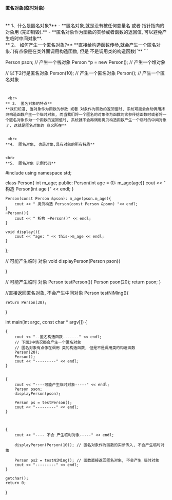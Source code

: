 #### 匿名对象(临时对象)

<br>
** 1、什么是匿名对象?**
 - **匿名对象,就是没有被任何变量名 或者 指针指向的对象用 (完即销毁).**
 - **匿名对象作为函数的实参或者函数的返回值, 可以避免产生临时中间对象**.
 
 
 <br>
** 2、 如何产生一个匿名对象?**
 **直接给构造函数传参,就会产生一个匿名对象.`(有点像是在类外面调用构造函数, 但是 不是调用类的构造函数)`**
```

 Person pson; // 产生一个栈对象
 Person *p = new Person(); // 产生一个堆对象

 // 以下2行是匿名对象
 Person(10); // 产生一个匿名对象
 Person(); // 产生一个匿名对象
```
 
 
 <br>
** 3、 匿名对象的特点**
**我们知道, 当对象作为函数的参数 或者 对象作为函数的返回值时, 系统可能会自动调用拷贝构造函数产生一个临时对象, 而当我们将一个匿名的对象作为函数的实参传给函数时或者将一个匿名对象作为一个函数的返回值时, 系统就不会再调用拷贝构造函数产生一个临时的中间对象了, 这就是匿名对象的 意义所在**
 
 
 <br>
**4、 匿名对象, 也是对象,具有对象的所有特质**


<br>
**5、 匿名对象 示例代码**

```
#include <iostream>
using namespace std;

class Person{
    int m_age;
public:
    Person(int age = 0): m_age(age){
        cout << " 构造 Person(int age )" << endl;
    }
    
    Person(const Person &pson): m_age(pson.m_age){
        cout << " 拷贝构造 Person(const Person &pson) "<< endl;
    }
    ~Person(){
        cout << " 析构 ~Person()" << endl;
    }
    
    void display(){
        cout << "age: " << this->m_age << endl;
    }
};



// 可能产生临时 对象
void displayPerson(Person pson){
    
}

// 可能产生临时 对象
Person testPerson(){
    Person pson(20);
    return pson;
}

//直接返回匿名对象, 不会产生中间对象
Person testNiMing(){
    
    return Person(30);
}

int main(int argc, const char * argv[]) {
   
    
    {
        cout << "--匿名构造函数-------" << endl;
        // 下面2中情况都会产生一个匿名对象
        // 匿名对象有点像在调用 类的构造函数, 但是不是调用类的构造函数
        Person(20);
        Person();
        cout << "---------" << endl;
    }
    
    
    {
        cout << "----可能产生临时对象-----" << endl;
        Person pson;
        displayPerson(pson);
        
        Person ps = testPerson();
        cout << "---------" << endl;
    }
   
    

    {
        cout << "---- 不会 产生临时对象-----" << endl;
        
        displayPerson(Person(10)); // 匿名对象作为函数的实参传入, 不会产生临时对象
        
        Person ps2 = testNiMing(); // 函数直接返回匿名对象, 不会产生 临时对象
        cout << "---------" << endl;
    }

    getchar();
    return 0;
}

```